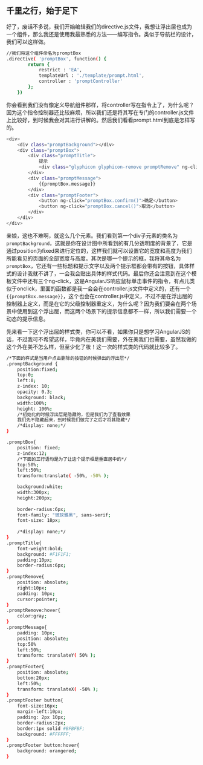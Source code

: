 ## 千里之行，始于足下

好了，废话不多说，我们开始编辑我们的directive.js文件，我想让浮出层也成为一个组件，那么我还是使用我最熟悉的方法——编写指令。类似于导航栏的设计，我们可以这样做。

```bash
//我们将这个组件命名为promptBox
.directive( 'promptBox', function() {
		return {
			restrict : 'EA',
			templateUrl : './template/prompt.html',
			controller : 'promptController'
		};
	})
```

你会看到我们没有像定义导航组件那样，将controller写在指令上了，为什么呢？因为这个指令控制器还比较麻烦，所以我们还是将其写在专门的controller.js文件上比较好，到时候我会对其进行讲解的。然后我们看看prompt.html到底是怎样写的。

```bash
<div>
	<div class="promptBackground"></div>
    <div class="promptBox">
		<div class="promptTitle">
			提示
			<div class="glyphicon glyphicon-remove promptRemove" ng-click="promptBox.cancel()"></div>
		</div>
		<div class="promptMessage">
			{{promptBox.message}}
		</div>
		<div class="promptFooter">
			<button ng-click="promptBox.confirm()">确定</button>
			<button ng-click="promptBox.cancel()">取消</button>
		</div>
	</div>
</div>
```

亲娘，这也不难啊，就这么几个元素。我们看到第一个div子元素的类名为`promptBackground`，这就是你在设计图中所看到的有几分透明度的背景了，它是通过position为fixed来进行定位的，这样我们就可以设置它的宽度和高度为我们所能看见的页面的全部宽度与高度。其次是哪一个提示的框，我将其命名为`promptBox`，它还有一些标题和提示文字以及两个提示框都会带有的按钮，具体样式的设计我就不讲了，一会我会贴出具体的样式代码。最后你还会注意到在这个模板文件中还有三个ng-click，这是AngularJS响应鼠标单击事件的指令，有点儿类似于onclick，里面的函数都是我一会会在controller.js文件中定义的，还有一个`{{promptBox.message}}`，这个也会在controller.js中定义，不过不是在浮出层的控制器上定义，而是在它的父级控制器重定义，为什么呢？因为我们要会在两个场景中使用到这个浮出层，而这两个场景下的提示信息都不一样，所以我们需要一个动态的提示信息。

先来看一下这个浮出层的样式类，你可以不看，如果你只是想学习AngularJS的话，不过我可不希望这样，毕竟内在美我们需要，外在美我们也需要，虽然我做的这个外在美不怎么样，但至少化了妆！这一次的样式类的代码就比较多了。

```bash
/*下面的样式是当用户点击删除的按钮的时候弹出的浮出层*/
.promptBackground {
	position:fixed;
	top:0;
	left:0;
	z-index: 10;
	opacity: 0.3;
	background: black;
	width:100%;
	height: 100%;
	/*初始化的时候浮出层是隐藏的，但是我们为了查看效果
	我们先不隐藏起来，到时候我们做完了之后才将其隐藏*/
	/*display: none;*/
}

.promptBox{
	position: fixed;
	z-index:12;
	/*下面的三行语句是为了让这个提示框是垂直居中的*/
	top:50%;
	left:50%;
	transform:translate( -50%, -50% );

	background:white;
	width:300px;
	height:200px;
	
	border-radius:6px;
	font-family: "微软雅黑", sans-serif;
	font-size: 18px;
	
	/*display: none;*/
}
.promptTitle{
	font-weight:bold;
	background: #F1F1F1;
	padding:10px;
	border-radius:6px;
}
.promptRemove{
	position: absolute;
	right:10px;
	padding: 10px;
	cursor:pointer;
}
.promptRemove:hover{
	color:gray;
}
.promptMessage{
	padding: 10px;
	position: absolute;
	top:50%
	left:50%;
	transform: translateY( 50% );
}
.promptFooter{
	position: absolute;
	bottom:20px;
	left:50%;
	transform: translateX( -50% );
}
.promptFooter button{
	font-size:16px;
	margin-left:10px;
	padding: 2px 10px;
	border-radius:2px;
	border:1px solid #BFBFBF;
	background: #FFFFFF;
}
.promptFooter button:hover{
	background: orangered;
}

```